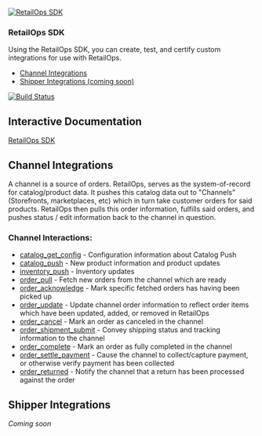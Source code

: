 [![RetailOps SDK](http://cdn2.hubspot.net/hubfs/530512/Image/logo.png)](http://retailops.com)

### RetailOps SDK

Using the RetailOps SDK, you can create, test, and certify custom integrations for use with RetailOps.

- [Channel Integrations](#channel-integrations)
- [Shipper Integrations (coming soon)](#shipper-integrations)

[![Build Status](https://travis-ci.org/gudTECH/retailops-sdk.svg?branch=web-hook-design)](https://travis-ci.org/gudTECH/retailops-sdk)

## Interactive Documentation
[RetailOps SDK](http://senseijack.github.io/retailops-sdk)

## Channel Integrations

A channel is a source of orders.
RetailOps, serves as the system-of-record for catalog/product data.
It pushes this catalog data out to "Channels" (Storefronts, marketplaces, etc) which in turn take customer orders for said products.
RetailOps then pulls this order information, fulfills said orders, and pushes status / edit information back to the channel in question.

### Channel Interactions:

- [catalog_get_config](http://gudtech.github.io/retailops-sdk/#!/default/post_catalog_get_config) - Configuration information about Catalog Push
- [catalog_push](http://gudtech.github.io/retailops-sdk/#!/default/post_catalog_push) - New product information and product updates
- [inventory_push](http://gudtech.github.io/retailops-sdk/#!/default/post_inventory_push) - Inventory updates
- [order_pull](http://gudtech.github.io/retailops-sdk/#!/default/post_order_pull) - Fetch new orders from the channel which are ready
- [order_acknowledge](http://gudtech.github.io/retailops-sdk/#!/default/post_order_acknowledge) - Mark specific fetched orders has having been picked up
- [order_update](http://gudtech.github.io/retailops-sdk/#!/default/post_order_update) - Update channel order information to reflect order items which have been updated, added, or removed in RetailOps
- [order_cancel](http://gudtech.github.io/retailops-sdk/#!/default/post_order_cancel) - Mark an order as canceled in the channel
- [order_shipment_submit](http://gudtech.github.io/retailops-sdk/#!/default/post_shipment_submit) - Convey shipping status and tracking information to the channel
- [order_complete](http://gudtech.github.io/retailops-sdk/#!/default/post_order_complete) - Mark an order as fully completed in the channel
- [order_settle_payment](http://gudtech.github.io/retailops-sdk/#!/default/post_order_settle_payment) - Cause the channel to collect/capture payment, or otherwise verify payment has been collected
- [order_returned](http://gudtech.github.io/retailops-sdk/#!/default/post_order_returned) - Notify the channel that a return has been processed against the order


## Shipper Integrations

*Coming soon*
